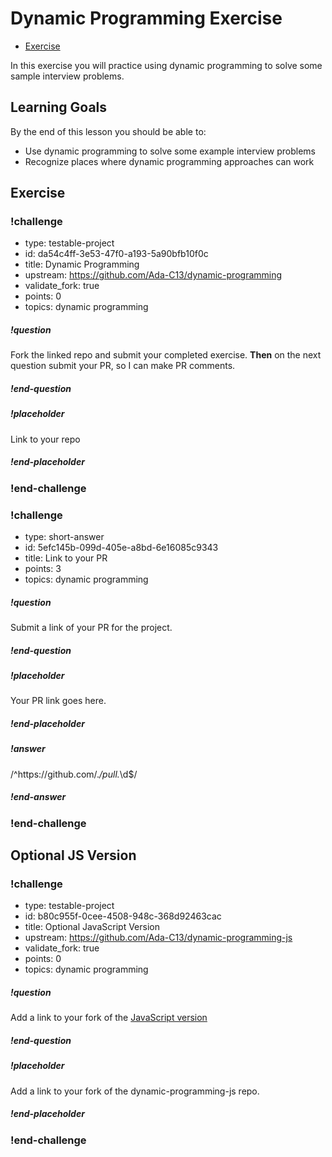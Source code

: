 # Dynamic Programming Exercise

* [Exercise](https://github.com/Ada-C13/dynamic-programming) 

In this exercise you will practice using dynamic programming to solve some sample interview problems.

## Learning Goals

By the end of this lesson you should be able to:

* Use dynamic programming to solve some example interview problems
* Recognize places where dynamic programming approaches can work

## Exercise

### !challenge

* type: testable-project
* id: da54c4ff-3e53-47f0-a193-5a90bfb10f0c
* title: Dynamic Programming
* upstream: https://github.com/Ada-C13/dynamic-programming
* validate_fork: true
* points: 0
* topics: dynamic programming

##### !question

Fork the linked repo and submit your completed exercise.  **Then** on the next question submit your PR, so I can make PR comments.

##### !end-question

##### !placeholder

Link to your repo

##### !end-placeholder

<!-- other optional sections -->
<!-- !hint - !end-hint (markdown, users can see after a failed attempt) -->
<!-- !rubric - !end-rubric (markdown, instructors can see while scoring a checkpoint) -->
<!-- !explanation - !end-explanation (markdown, students can see after answering correctly) -->

### !end-challenge

<!-- ======================= END CHALLENGE ======================= -->

<!-- >>>>>>>>>>>>>>>>>>>>>> BEGIN CHALLENGE >>>>>>>>>>>>>>>>>>>>>> -->
<!-- Replace everything in square brackets [] and remove brackets  -->

### !challenge

* type: short-answer
* id: 5efc145b-099d-405e-a8bd-6e16085c9343
* title: Link to your PR
* points: 3
* topics: dynamic programming

##### !question

Submit a link of your PR for the project.

##### !end-question

##### !placeholder

Your PR link goes here.

##### !end-placeholder

##### !answer

/^https:\/\/github.com\/.*\/pull.*\d$/

##### !end-answer

<!-- other optional sections -->
<!-- !hint - !end-hint (markdown, users can see after a failed attempt) -->
<!-- !rubric - !end-rubric (markdown, instructors can see while scoring a checkpoint) -->
<!-- !explanation - !end-explanation (markdown, students can see after answering correctly) -->

### !end-challenge

<!-- ======================= END CHALLENGE ======================= -->

## Optional JS Version

<!-- >>>>>>>>>>>>>>>>>>>>>> BEGIN CHALLENGE >>>>>>>>>>>>>>>>>>>>>> -->
<!-- Replace everything in square brackets [] and remove brackets  -->

### !challenge

* type: testable-project
* id: b80c955f-0cee-4508-948c-368d92463cac
* title: Optional JavaScript Version
* upstream: https://github.com/Ada-C13/dynamic-programming-js
* validate_fork: true
* points: 0
* topics: dynamic programming

##### !question

Add a link to your fork of the [JavaScript version](https://github.com/Ada-C13/dynamic-programming-js)

##### !end-question

##### !placeholder

Add a link to your fork of the dynamic-programming-js repo.

##### !end-placeholder

<!-- other optional sections -->
<!-- !hint - !end-hint (markdown, users can see after a failed attempt) -->
<!-- !rubric - !end-rubric (markdown, instructors can see while scoring a checkpoint) -->
<!-- !explanation - !end-explanation (markdown, students can see after answering correctly) -->

### !end-challenge

<!-- ======================= END CHALLENGE ======================= -->